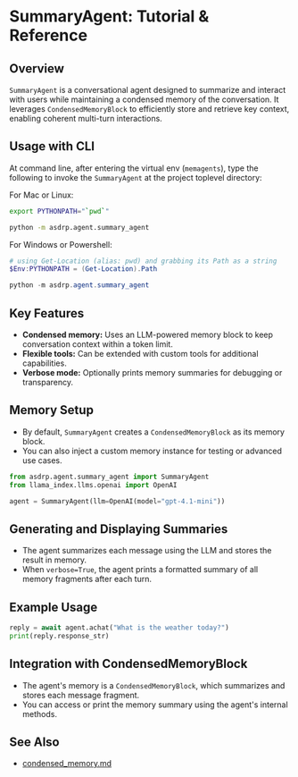 # SummaryAgent: Tutorial & Reference

## Overview

`SummaryAgent` is a conversational agent designed to summarize and interact with users while maintaining a condensed memory of the conversation. It leverages `CondensedMemoryBlock` to efficiently store and retrieve key context, enabling coherent multi-turn interactions.

## Usage with CLI

At command line, after entering the virtual env (`memagents`), type the following to invoke the `SummaryAgent` at the project toplevel directory:

For Mac or Linux:
```bash
export PYTHONPATH="`pwd`"

python -m asdrp.agent.summary_agent
```

For Windows or Powershell:
```powershell
# using Get-Location (alias: pwd) and grabbing its Path as a string
$Env:PYTHONPATH = (Get-Location).Path

python -m asdrp.agent.summary_agent  
```

## Key Features
- **Condensed memory:** Uses an LLM-powered memory block to keep conversation context within a token limit.
- **Flexible tools:** Can be extended with custom tools for additional capabilities.
- **Verbose mode:** Optionally prints memory summaries for debugging or transparency.

## Memory Setup
- By default, `SummaryAgent` creates a `CondensedMemoryBlock` as its memory block.
- You can also inject a custom memory instance for testing or advanced use cases.

```python
from asdrp.agent.summary_agent import SummaryAgent
from llama_index.llms.openai import OpenAI

agent = SummaryAgent(llm=OpenAI(model="gpt-4.1-mini"))
```

## Generating and Displaying Summaries
- The agent summarizes each message using the LLM and stores the result in memory.
- When `verbose=True`, the agent prints a formatted summary of all memory fragments after each turn.

## Example Usage
```python
reply = await agent.achat("What is the weather today?")
print(reply.response_str)
```

## Integration with CondensedMemoryBlock
- The agent's memory is a `CondensedMemoryBlock`, which summarizes and stores each message fragment.
- You can access or print the memory summary using the agent's internal methods.

## See Also
- [condensed_memory.md](./condensed_memory.md) 